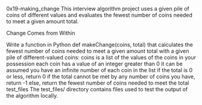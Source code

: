 0x19-making_change
This interview algorithm project uses a given pile of coins of different values and evaluates the fewest number of coins needed to meet a given amount total.

Change Comes from Within

Write a function in Python def makeChange(coins, total) that calculates the fewest number of coins needed to meet a given amount total with a given pile of different-valued coins:
coins is a list of the values of the coins in your possession
each coin has a value of an integer greater than 0
it can be assumed you have an infinite number of each coin in the list
if the total is 0 or less, return 0
if the total cannot be met by any number of coins you have, return -1
else, return the fewest number of coins needed to meet the total
test_files
The test_files/ directory contains files used to test the output of the algorithm locally.